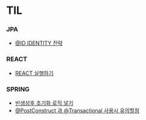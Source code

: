 # TIL

### JPA
- [@ID IDENTITY 전략](https://github.com/soyeon207/TIL/blob/main/JPA/%40ID-IDENTITY%20%EC%A0%84%EB%9E%B5.md)

### REACT
- [REACT 실행하기](https://github.com/soyeon207/TIL/blob/main/REACT/REACT-%EC%8B%A4%ED%96%89%ED%95%98%EA%B8%B0.md)

### SPRING
- [빈생성후 초기화 로직 넣기](https://github.com/soyeon207/TIL/blob/main/SPRING/%EB%B9%88%EC%83%9D%EC%84%B1%ED%9B%84-%EC%B4%88%EA%B8%B0%ED%99%94-%EB%A1%9C%EC%A7%81-%EB%84%A3%EA%B8%B0.md)
- [@PostConstruct 과 @Transactional 사용시 유의할점](https://github.com/soyeon207/TIL/blob/main/SPRING/%40PostConstruct%20%EA%B3%BC-%40Transactional-%EC%82%AC%EC%9A%A9%EC%8B%9C-%EC%9C%A0%EC%9D%98%ED%95%A0%EC%A0%90.md)
